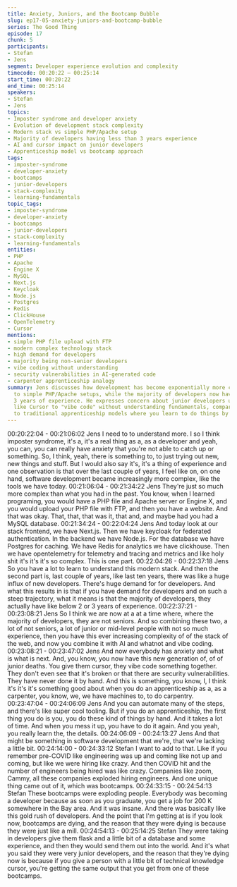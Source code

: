 ```yaml
---
title: Anxiety, Juniors, and the Bootcamp Bubble
slug: ep17-05-anxiety-juniors-and-bootcamp-bubble
series: The Good Thing
episode: 17
chunk: 5
participants:
- Stefan
- Jens
segment: Developer experience evolution and complexity
timecode: 00:20:22 – 00:25:14
start_time: 00:20:22
end_time: 00:25:14
speakers:
- Stefan
- Jens
topics:
- Imposter syndrome and developer anxiety
- Evolution of development stack complexity
- Modern stack vs simple PHP/Apache setup
- Majority of developers having less than 3 years experience
- AI and cursor impact on junior developers
- Apprenticeship model vs bootcamp approach
tags:
- imposter-syndrome
- developer-anxiety
- bootcamps
- junior-developers
- stack-complexity
- learning-fundamentals
topic_tags:
- imposter-syndrome
- developer-anxiety
- bootcamps
- junior-developers
- stack-complexity
- learning-fundamentals
entities:
- PHP
- Apache
- Engine X
- MySQL
- Next.js
- Keycloak
- Node.js
- Postgres
- Redis
- ClickHouse
- OpenTelemetry
- Cursor
mentions:
- simple PHP file upload with FTP
- modern complex technology stack
- high demand for developers
- majority being non-senior developers
- vibe coding without understanding
- security vulnerabilities in AI-generated code
- carpenter apprenticeship analogy
summary: Jens discusses how development has become exponentially more complex compared
  to simple PHP/Apache setups, while the majority of developers now have less than
  3 years of experience. He expresses concern about junior developers using AI tools
  like Cursor to "vibe code" without understanding fundamentals, comparing it unfavorably
  to traditional apprenticeship models where you learn to do things by hand first.
---
```


00:20:22:04 - 00:21:06:02
Jens
I need to to understand more. I so I think imposter syndrome, it's a, it's a real thing as a, as a
developer and yeah, you can, you can really have anxiety that you're not able to catch up or
something. So, I think, yeah, there is something to, to just trying out new, new things and stuff.
But I would also say it's, it's a thing of experience and one observation is that over the last
couple of years, I feel like on, on one hand, software development became increasingly more
complex, like the tools we have today.
00:21:06:04 - 00:21:34:22
Jens
They're just so much more complex than what you had in the past. You know, when I learned
programing, you would have a PHP file and Apache server or Engine X, and you would upload
your PHP file with FTP, and then you have a website. And that was okay. That, that, that was it,
that and, and maybe had you had a MySQL database.
00:21:34:24 - 00:22:04:24
Jens
And today look at our stack frontend, we have Next.js. Then we have keycloak for federated
authentication. In the backend we have Node.js. For the database we have Postgres for
caching. We have Redis for analytics we have clickhouse. Then we have opentelemetry for
telemetry and tracing and metrics and like holy shit it's it's it's so complex. This is one part.
00:22:04:26 - 00:22:37:18
Jens
So you have a lot to learn to understand this modern stack. And then the second part is, last
couple of years, like last ten years, there was like a huge influx of new developers. There's huge
demand for for developers. And what this results in is that if you have demand for developers
and on such a steep trajectory, what it means is that the majority of developers, they actually
have like below 2 or 3 years of experience.
00:22:37:21 - 00:23:08:21
Jens
So I think we are now at a at a time where, where the majority of developers, they are not
seniors. And so combining these two, a lot of not seniors, a lot of junior or mid-level people with
not so much experience, then you have this ever increasing complexity of of the stack of the
web, and now you combine it with AI and whatnot and vibe coding.
00:23:08:21 - 00:23:47:02
Jens
And now everybody has anxiety and what is what is next. And, you know, you now have this
new generation of, of of junior deaths. You give them cursor, they vibe code something together.
They don't even see that it's broken or that there are security vulnerabilities. They have never
done it by hand. And this is something, you know, I, I think it's it's it's something good about
when you do an apprenticeship as a, as a carpenter, you know, we, we have machines to, to do
carpentry.
00:23:47:04 - 00:24:06:09
Jens
And you can automate many of the steps, and there's like super cool tooling. But if you do an
apprenticeship, the first thing you do is you, you do these kind of things by hand. And it takes a
lot of time. And when you mess it up, you have to do it again. And you yeah, you really learn the,
the details.
00:24:06:09 - 00:24:13:27
Jens
And that might be something in software development that we're, that we're lacking a little bit.
00:24:14:00 - 00:24:33:12
Stefan
I want to add to that. Like if you remember pre-COVID like engineering was up and coming like
not up and coming, but like we were hiring like crazy. And then COVID hit and the number of
engineers being hired was like crazy. Companies like zoom, Cammy, all these companies
exploded hiring engineers. And one unique thing came out of it, which was bootcamps.
00:24:33:15 - 00:24:54:13
Stefan
These bootcamps were exploding people. Everybody was becoming a developer because as
soon as you graduate, you get a job for 200 K somewhere in the Bay area. And it was insane.
And there was basically like this gold rush of developers. And the point that I'm getting at is if
you look now, bootcamps are dying, and the reason that they were dying is because they were
just like a mill.
00:24:54:13 - 00:25:14:25
Stefan
They were taking in developers give them flask and a little bit of a database and some
experience, and then they would send them out into the world. And it's what you said they were
very junior developers, and the reason that they're dying now is because if you give a person
with a little bit of technical knowledge cursor, you're getting the same output that you get from
one of these bootcamps.